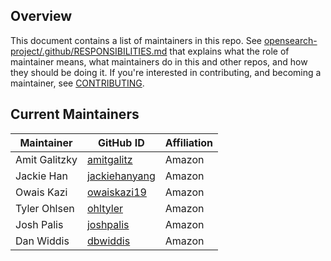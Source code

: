 ## Overview

This document contains a list of maintainers in this repo. See [opensearch-project/.github/RESPONSIBILITIES.md](https://github.com/opensearch-project/.github/blob/main/RESPONSIBILITIES.md#maintainer-responsibilities) that explains what the role of maintainer means, what maintainers do in this and other repos, and how they should be doing it. If you're interested in contributing, and becoming a maintainer, see [CONTRIBUTING](CONTRIBUTING.md).

## Current Maintainers

| Maintainer        | GitHub ID                                               | Affiliation |
| ----------------- | ------------------------------------------------------- | ----------- |
| Amit Galitzky     | [amitgalitz](https://github.com/amitgalitz)             | Amazon      |
| Jackie Han        | [jackiehanyang](https://github.com/jackiehanyang)       | Amazon      |
| Owais Kazi        | [owaiskazi19](https://github.com/owaiskazi19)           | Amazon      |
| Tyler Ohlsen      | [ohltyler](https://github.com/ohltyler)                 | Amazon      |
| Josh Palis        | [joshpalis](https://github.com/joshpalis)               | Amazon      |
| Dan Widdis        | [dbwiddis](https://github.com/dbwiddis)                 | Amazon      |
